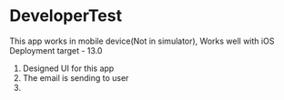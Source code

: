# DeveloperTest

This app works in mobile device(Not in simulator), Works well with iOS Deployment target - 13.0 

1. Designed UI for this app
2. The email is sending to user
3. 
